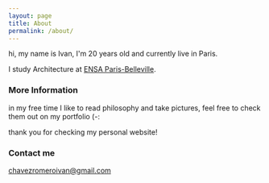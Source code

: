 ```yaml
---
layout: page
title: About
permalink: /about/
---
```


hi, my name is Ivan, I'm 20 years old and currently live in Paris.

I study Architecture at [ENSA Paris-Belleville](https://www.paris-belleville.archi.fr/).


### More Information

in my free time I like to read philosophy and take pictures, feel free to check them out on my portfolio (-:

thank you for checking my personal website!

### Contact me

[chavezromeroivan@gmail.com](mailto:chavezromeroivan@gmail.com)
